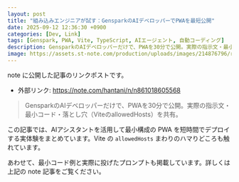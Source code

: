 ```yaml
---
layout: post
title: "組み込みエンジニアが試す：GensparkのAIデベロッパーでPWAを最短公開"
date: 2025-09-12 12:36:30 +0900
categories: [Dev, Link]
tags: [Genspark, PWA, Vite, TypeScript, AIエージェント, 自動コーディング]
description: GensparkのAIデベロッパーだけで、PWAを30分で公開。実際の指示文・最小コード・落とし穴（ViteのallowedHosts）を共有。
image: https://assets.st-note.com/production/uploads/images/214876796/rectangle_large_type_2_ce68e258dc448d8cd491a2bb9375d537.png?fit=bounds&quality=85&width=1280
---
```


note に公開した記事のリンクポストです。

- 外部リンク: https://note.com/hantani/n/n861018605568

> GensparkのAIデベロッパーだけで、PWAを30分で公開。実際の指示文・最小コード・落とし穴（ViteのallowedHosts）を共有。

この記事では、AIアシスタントを活用して最小構成の PWA を短時間でデプロイする実体験をまとめています。Vite の `allowedHosts` まわりのハマりどころも触れています。

あわせて、最小コード例と実際に投げたプロンプトも掲載しています。詳しくは上記の note 記事をご覧ください。

